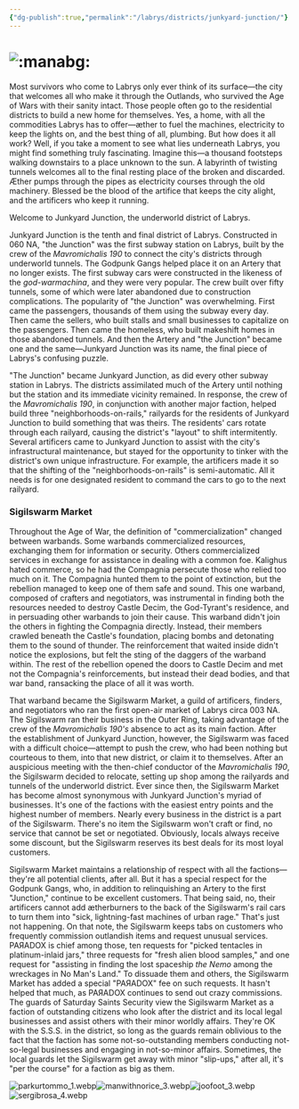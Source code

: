 ```yaml
---
{"dg-publish":true,"permalink":"/labrys/districts/junkyard-junction/"}
---
```



# ![:manabg:](https://cdn.discordapp.com/emojis/1044623334387761254.webp?size=44)

Most survivors who come to Labrys only ever think of its surface—the city that welcomes all who make it through the Outlands, who survived the Age of Wars with their sanity intact. Those people often go to the residential districts to build a new home for themselves. Yes, a home, with all the commodities Labrys has to offer—æther to fuel the machines, electricity to keep the lights on, and the best thing of all, plumbing. But how does it all work? Well, if you take a moment to see what lies underneath Labrys, you might find something truly fascinating. Imagine this—a thousand footsteps walking downstairs to a place unknown to the sun. A labyrinth of twisting tunnels welcomes all to the final resting place of the broken and discarded. Æther pumps through the pipes as electricity courses through the old machinery. Blessed be the blood of the artifice that keeps the city alight, and the artificers who keep it running.

Welcome to Junkyard Junction, the underworld district of Labrys.

Junkyard Junction is the tenth and final district of Labrys. Constructed in 060 NA, "the Junction" was the first subway station on Labrys, built by the crew of the _Mavromichalis 190_ to connect the city's districts through underworld tunnels. The Godpunk Gangs helped place it on an Artery that no longer exists. The first subway cars were constructed in the likeness of the _god-warmachina_, and they were very popular. The crew built over fifty tunnels, some of which were later abandoned due to construction complications. The popularity of "the Junction" was overwhelming. First came the passengers, thousands of them using the subway every day. Then came the sellers, who built stalls and small businesses to capitalize on the passengers. Then came the homeless, who built makeshift homes in those abandoned tunnels. And then the Artery and "the Junction" became one and the same—Junkyard Junction was its name, the final piece of Labrys's confusing puzzle.

"The Junction" became Junkyard Junction, as did every other subway station in Labrys. The districts assimilated much of the Artery until nothing but the station and its immediate vicinity remained. In response, the crew of the _Mavromichalis 190_, in conjunction with another major faction, helped build three "neighborhoods-on-rails," railyards for the residents of Junkyard Junction to build something that was theirs. The residents' cars rotate through each railyard, causing the district's "layout" to shift intermitently. Several artificers came to Junkyard Junction to assist with the city's infrastructural maintenance, but stayed for the opportunity to tinker with the district's own unique infrastructure. For example, the artificers made it so that the shifting of the "neighborhoods-on-rails" is semi-automatic. All it needs is for one designated resident to command the cars to go to the next railyard.

### Sigilswarm Market

Throughout the Age of War, the definition of "commercialization" changed between warbands. Some warbands commercialized resources, exchanging them for information or security. Others commercialized services in exchange for assistance in dealing with a common foe. Kalighus hated commerce, so he had the Compagnia persecute those who relied too much on it. The Compagnia hunted them to the point of extinction, but the rebellion managed to keep one of them safe and sound. This one warband, composed of crafters and negotiators, was instrumental in finding both the resources needed to destroy Castle Decim, the God-Tyrant's residence, and in persuading other warbands to join their cause. This warband didn't join the others in fighting the Compagnia directly. Instead, their members crawled beneath the Castle's foundation, placing bombs and detonating them to the sound of thunder. The reinforcement that waited inside didn't notice the explosions, but felt the sting of the daggers of the warband within. The rest of the rebellion opened the doors to Castle Decim and met not the Compagnia's reinforcements, but instead their dead bodies, and that war band, ransacking the place of all it was worth.

That warband became the Sigilswarm Market, a guild of artificers, finders, and negotiators who ran the first open-air market of Labrys circa 003 NA. The Sigilswarm ran their business in the Outer Ring, taking advantage of the crew of the _Mavromichalis 190's_ absence to act as its main faction. After the establishment of Junkyard Junction, however, the Sigilswarm was faced with a difficult choice—attempt to push the crew, who had been nothing but courteous to them, into that new district, or claim it to themselves. After an auspicious meeting with the then-chief conductor of the _Mavromichalis 190_, the Sigilswarm decided to relocate, setting up shop among the railyards and tunnels of the underworld district. Ever since then, the Sigilswarm Market has become almost synonymous with Junkyard Junction's myriad of businesses. It's one of the factions with the easiest entry points and the highest number of members. Nearly every business in the district is a part of the Sigilswarm. There's no item the Sigilswarm won't craft or find, no service that cannot be set or negotiated. Obviously, locals always receive some discount, but the Sigilswarm reserves its best deals for its most loyal customers.

Sigilswarm Market maintains a relationship of respect with all the factions—they're all potential clients, after all. But it has a special respect for the Godpunk Gangs, who, in addition to relinquishing an Artery to the first "Junction," continue to be excellent customers. That being said, no, their artificers cannot add ætherburners to the back of the Sigilswarm's rail cars to turn them into "sick, lightning-fast machines of urban rage." That's just not happening. On that note, the Sigilswarm keeps tabs on customers who frequently commission outlandish items and request unusual services. PAЯADOX is chief among those, ten requests for "picked tentacles in platinum-inlaid jars," three requests for "fresh alien blood samples," and one request for "assisting in finding the lost spaceship _the Nemo_ among the wreckages in No Man's Land." To dissuade them and others, the Sigilswarm Market has added a special "PAЯADOX" fee on such requests. It hasn't helped that much, as PAЯADOX continues to send out crazy commissions. The guards of Saturday Saints Security view the Sigilswarm Market as a faction of outstanding citizens who look after the district and its local legal businesses and assist others with their minor worldly affairs. They're OK with the S.S.S. in the district, so long as the guards remain oblivious to the fact that the faction has some not-so-outstanding members conducting not-so-legal businesses and engaging in not-so-minor affairs. Sometimes, the local guards let the Sigilswarm get away with minor "slip-ups," after all, it's "per the course" for a faction as big as them.

![parkurtommo_1.webp](/img/user/Content/Images/parkurtommo_1.webp)![manwithnorice_3.webp](/img/user/Content/Images/manwithnorice_3.webp)![joofoot_3.webp](/img/user/Content/Images/joofoot_3.webp)![sergibrosa_4.webp](/img/user/Content/Images/sergibrosa_4.webp)
